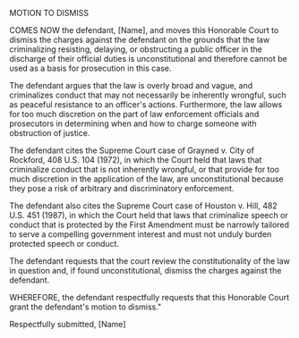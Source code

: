 MOTION TO DISMISS

COMES NOW the defendant, [Name], and moves this Honorable Court to dismiss the charges against the defendant on the grounds that the law criminalizing resisting, delaying, or obstructing a public officer in the discharge of their official duties is unconstitutional and therefore cannot be used as a basis for prosecution in this case.

The defendant argues that the law is overly broad and vague, and criminalizes conduct that may not necessarily be inherently wrongful, such as peaceful resistance to an officer's actions. Furthermore, the law allows for too much discretion on the part of law enforcement officials and prosecutors in determining when and how to charge someone with obstruction of justice.

The defendant cites the Supreme Court case of Grayned v. City of Rockford, 408 U.S. 104 (1972), in which the Court held that laws that criminalize conduct that is not inherently wrongful, or that provide for too much discretion in the application of the law, are unconstitutional because they pose a risk of arbitrary and discriminatory enforcement.

The defendant also cites the Supreme Court case of Houston v. Hill, 482 U.S. 451 (1987), in which the Court held that laws that criminalize speech or conduct that is protected by the First Amendment must be narrowly tailored to serve a compelling government interest and must not unduly burden protected speech or conduct.

The defendant requests that the court review the constitutionality of the law in question and, if found unconstitutional, dismiss the charges against the defendant.

WHEREFORE, the defendant respectfully requests that this Honorable Court grant the defendant's motion to dismiss."

Respectfully submitted, [Name]
